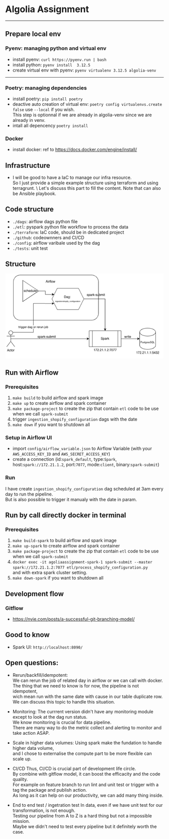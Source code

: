 # Algolia Assignment

---

## Prepare local env

### Pyenv: managing python and virtual env

- install pyenv: `curl https://pyenv.run | bash`
- install python: `pyenv install  3.12.5` 
- create virtual env with pyenv: `pyenv virtualenv 3.12.5 algolia-venv`

---

### Poetry: managing dependencies

- install poetry: `pip install poetry`
- deactive auto creation of virtual env: `poetry config virtualenvs.create false` use `--local` if you wish. \
This step is optionnal if we are already in algolia-venv since we are already in venv.
- intall all depencency `poetry install`

### Docker

- install docker: ref to https://docs.docker.com/engine/install/

## Infrastructure

- I will be good to have a IaC to manage our infra resource. \
So I just provide a simple example structure using terraform and using terragrunt. \ 
Let's discuss this part to fill the content. Note that can also be Ansible playbook.

## Code structure

- `./dags`: airflow dags python file
- `./etl`: pyspark python file workflow to process the data
- `./terraform`: IaC code, should be in dedicated project
- `./github`: codeownners and CI/CD
- `./config`: airflow varibale used by the dag
- `./tests`: unit test

## Structure

![Structure](./docs/structure.png)

## Run with Airflow

### Prerequisites

1. `make build` to build airflow and spark image
2. `make up` to create airflow and spark container
3. `make package-project` to create the zip that contain `etl` code to be use when we call `spark-submit`
4. trigger `ingestion_shopify_configuration` dags with the date
5. `make down` if you want to shutdown all

### Setup in Airflow UI
- import `config/airflow_variable.json` to Airflow Variable
(with your `AWS_ACCESS_KEY_ID` and `AWS_SECRET_ACCESS_KEY`)
- create a connection (id:`spark_default`, type:`Spark`, host:`spark://172.21.1.2`, port:`7077`, mode:`client`, binary:`spark-submit`)

### Run
I have create `ingestion_shopify_configuration` dag  scheduled at 3am every day to run the pipeline. \
But is also possible to trigger it manualy with the date in param.

## Run by call directly docker in terminal
### Prerequisites
1. `make build-spark` to build airflow and spark image
2. `make up-spark` to create airflow and spark container
3. `make package-project` to create the zip that contain `etl` code to be use when we call `spark-submit`
4. `docker exec -it agoliaassignment-spark-1 spark-submit --master spark://172.21.1.2:7077 etl/process_shopify_configuration.py` \
and with extra spark cluster setting.
5. `make down-spark` if you want to shutdown all


## Development flow
### Gitflow
- https://nvie.com/posts/a-successful-git-branching-model/

## Good to know
- Spark UI: `http://localhost:8090/`

## Open questions:

- Rerun/backfill/idempotent: \
We can rerun the job of related day in airflow or we can call with docker. \
The thing that we need to know is for now, the pipeline is not idempotent, \
wich mean run with the same date with cause in our table duplicate row. \
We can discuss this topic to handle this situation.

- Monitoring:
The currrent version didn't have any monitoring module except to look at the dag run status. \
We know monitoring is crucial for data pipeline. \
There are many way to do the metric collect and alerting to monitor and take action ASAP.

- Scale in higher data volumes:
Using spark make the fundation to handle higher data volume, \
and I chose to externalise the compute part to be more flexible can scale up.

- CI/CD
Thus, CI/CD is crucial part of development life circle. \
By combine with gitflow model, it can boost the efficacity and the code quality. \
For example on feature branch to run lint and unit test or trigger with a tag the package and publish action. \
As long as it can help on our productivity, we can add many thing inside.

- End to end test / ingetration test
In data, even if we have unit test for our transformation, is not enough. \
Testing our pipeline from A to Z is a hard thing but not a impossible mission. \
Maybe we didn't need to test every pipeline but it definitely worth the case.
